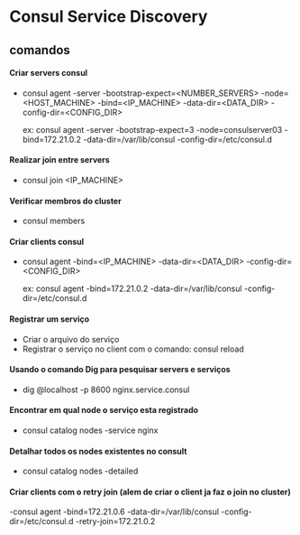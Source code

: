 # Consul Service Discovery

## comandos

#### Criar servers consul 
- consul agent -server -bootstrap-expect=<NUMBER_SERVERS> -node=<HOST_MACHINE> -bind=<IP_MACHINE> -data-dir=<DATA_DIR> -config-dir=<CONFIG_DIR>
    
    ex: consul agent -server -bootstrap-expect=3 -node=consulserver03 -bind=172.21.0.2 -data-dir=/var/lib/consul -config-dir=/etc/consul.d

#### Realizar join entre servers
- consul join <IP_MACHINE>

#### Verificar membros do cluster
- consul members

#### Criar clients consul
- consul agent -bind=<IP_MACHINE> -data-dir=<DATA_DIR> -config-dir=<CONFIG_DIR>
    
    ex: consul agent -bind=172.21.0.2 -data-dir=/var/lib/consul -config-dir=/etc/consul.d

#### Registrar um serviço
- Criar o arquivo do serviço
- Registrar o serviço no client com o comando: consul reload

#### Usando o comando Dig para pesquisar servers e serviços
- dig @localhost -p 8600 nginx.service.consul

#### Encontrar em qual node o serviço esta registrado
- consul catalog nodes -service nginx

#### Detalhar todos os nodes existentes no consult
- consul catalog nodes -detailed

#### Criar clients com o retry join (alem de criar o client ja faz o join no cluster)
-consul agent -bind=172.21.0.6 -data-dir=/var/lib/consul -config-dir=/etc/consul.d -retry-join=172.21.0.2
